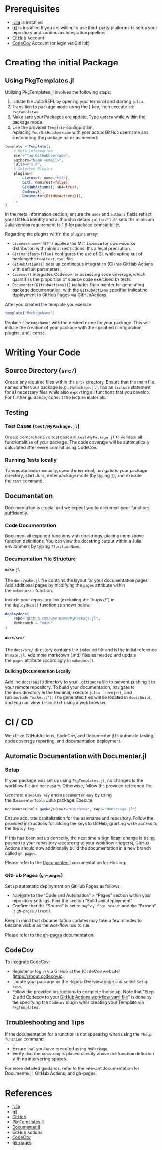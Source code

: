 # Prerequisites 
- [julia](https://julialang.org) is installed
- [git](https://git-scm.com/) is installed
If you are willing to use third-party platforms to setup your repository and continuous integration pipeline:
- [GitHub](https://github.com) Account
- [CodeCov](https://about.codecov.io) Account (or login via GitHub)
# Creating the initial Package

## Using PkgTemplates.jl
Utilizing PkgTemplates.jl involves the following steps:
1. Initiate the Julia REPL by opening your terminal and starting `julia`.
2. Transition to package mode using the `]` key, then execute `add PkgTemplates`.
3. Make sure your Packages are update. Type `update` while within the package mode.
4. Use the provided `Template` configuration, replacing `YourGitHubUsername` with your actual GitHub username and customizing the package name as needed:
```julia
template = Template(;
	# Meta information
    user="YourGitHubUsername",
    authors="Name <email>",
    julia=v"1.6",
	# Selected Plugins
    plugins=[
	    License(; name="MIT"),
        Git(; manifest=false),
        GitHubActions(; x64=true),
        Codecov(),
        Documenter{GitHubActions}(),
    ],
)
```
In the meta information section, ensure the `user` and `authors` fields reflect your GitHub identity and authorship details.`julia=v"1.6"` sets the minimum Julia version requirement to 1.6 for package compatibility.

Regarding the plugins within the `plugins` array:
- `License(name="MIT")` applies the MIT License for open-source distribution with minimal restrictions. It's a legal precaution.
- `Git(manifest=false)` configures the use of Git while opting out of tracking the `Manifest.toml` file.
- `GitHubActions()` sets up continuous integration (CI) via GitHub Actions with default parameters.
- `Codecov()` integrates Codecov for assessing code coverage, which quantifies the proportion of source code exercised by tests.
- `Documenter{GitHubActions}()` includes Documenter for generating package documentation, with the `GitHubActions` specifier indicating deployment to GitHub Pages via GitHubActions.

After you created the template you execute 
```julia
template("PackageName")
```
 Replace `"PackageName"` with the desired name for your package. This will initiate the creation of your package with the specified configuration, plugins, and license.
# Writing Your Code
## Source Directory (`src/`)
Create any required files within the `src/` directory. Ensure that the main file, named after your package (e.g., `MyPackage.jl`),  has an `include` statement for all necessary files while also `export`ing all functions that you develop. For further guidance, consult the lecture materials.
## Testing
### Test Cases (`test/MyPackage.jl`)
Create comprehensive test cases in `test/MyPackage.jl` to validate all functionalities of your package. The code coverage will be automatically calculated after every commit using CodeCov.
### Running Tests locally
To execute tests manually, open the terminal, navigate to your package directory, start Julia, enter package mode (by typing `]`), and execute the `test` command.
## Documentation
Documentation is crucial and we expect you to document your functions sufficiently. 
### Code Documentation
Document all exported functions with docstrings, placing them above function definitions. You can view the docstring output within a Julia environment by typing `?functionName`.
### Documentation File Structure
#### `make.jl`
The `docs/make.jl` file contains the layout for your documentation pages. Add additional pages by modifying the `pages` attribute within the `makedocs()` function.

Include your repository link (excluding the “https://”) in the `deploydocs()` function as shown below:
```julia
deploydocs(
    repo="github.com/Username/MyPackage.jl",
    devbranch = "main"
)
```
##### `docs/src/`
The `docs/src/` directory contains the `index.md` file and is the initial reference in `make.jl`. Add more markdown (.md) files as needed and update the `pages` attribute accordingly in `makedocs()`.
#### Building Documentation Locally
Add the `docs/build` directory to your `.gitignore` file to prevent pushing it to your remote repository. To build your documentation, navigate to the `docs` directory in the terminal, execute `julia --project`, and run `include("make.jl")`. The generated files will be located in `docs/build`, and you can view `index.html` using a web browser.
# CI / CD
We utilize GitHubActions, CodeCov, and Documenter.jl to automate testing, code coverage reporting, and documentation deployment.
## Automatic Documentation with Documenter.jl
### Setup
If your package was set up using `PkgTemplates.jl`, no changes to the workflow file are necessary. Otherwise, follow the provided reference file.

Generate a `Deploy Key` and a `Documenter-Key` by using the `DocumenterTools` Julia package. Execute 
```julia 
DocumenterTools.genkeys(user="Username", repo="MyPackage.jl")
```
 Ensure accurate capitalization for the username and repository. Follow the provided instructions for adding the keys to GitHub, granting write access to the `Deploy Key`.

If this has been set up correctly, the next time a significant change is being pushed to your repository (according to your workflow-triggers), GitHub Actions should now additionally build the documentation in a new branch called `gh-pages`. 

Please refer to the [Documenter.jl](https://documenter.juliadocs.org/stable/man/hosting/) documentation for Hosting.
### GitHub Pages (`gh-pages`)
Set up automatic deployment on GitHub Pages as follows:
- Navigate to the “Code and Automation” > “Pages” section within your repository settings. Find the section "Build and deployment"
- Confirm that the “Source” is set to `Deploy from branch` and the “Branch” is `gh-pages` `/(root)`.

Keep in mind that documentation updates may take a few minutes to become visible as the workflow has to run.

Please refer to the [gh-pages](https://docs.github.com/en/pages/getting-started-with-github-pages/about-github-pages) documentation.
## CodeCov
To integrate CodeCov:
- Register or log in via GitHub at the [CodeCov website](https://about.codecov.io.
- Locate your package on the Repos-Overview page and select `Setup repo`.
- Follow the provided instructions to complete the setup. Note that "Step 2: add Codecov to your [GitHub Actions workflow yaml file](https://github.com/JeanAnNess/Covid_tracker/tree/main/.github/workflows)" is done by the specifying the `Codecov` plugin while creating your Template via `PkgTemplates`.
## Troubleshooting and Tips
If the documentation for a function is not appearing when using the `?help function` command:

- Ensure that you have executed `using MyPackage`.
- Verify that the docstring is placed directly above the function definition with no intervening spaces.

For more detailed guidance, refer to the relevant documentation for Documenter.jl, GitHub Actions, and gh-pages.
# References
- [julia](https://julialang.org)
- [git](https://git-scm.com/)
- [GitHub](https://github.com)
- [PkgTemplates.jl](https://juliaci.github.io/PkgTemplates.jl/stable/user/)
- [Documenter.jl](https://documenter.juliadocs.org/stable/)
- [GitHub Actions](https://docs.github.com/en/actions)
- [CodeCov](https://about.codecov.io)
- [gh-pages](https://docs.github.com/en/pages/quickstart)